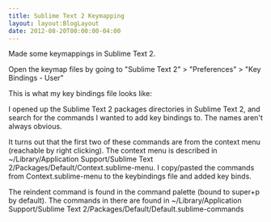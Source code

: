 ```yaml
---
title: Sublime Text 2 Keymapping
layout: layout:BlogLayout
date: 2012-08-20T00:00:00-04:00
---
```


Made some keymappings in Sublime Text 2.

Open the keymap files by going to "Sublime Text 2" > "Preferences" > "Key Bindings - User"

This is what my key bindings file looks like:

<script src="https://gist.github.com/3658683.js?file=Default (OSX).sublime-keymap"> </script>

I opened up the Sublime Text 2 packages directories in Sublime Text 2, and search for the commands I wanted to add key bindings to. The names aren't always obvious.

It turns out that the first two of these commands are from the context menu (reachable by right clicking). The context menu is described in ~/Library/Application Support/Sublime Text 2/Packages/Default/Context.sublime-menu. I copy/pasted the commands from Context.sublime-menu to the keybindings file and added key binds.

The reindent command is found in the command palette (bound to super+p by default). The commands in there are found in ~/Library/Application Support/Sublime Text 2/Packages/Default/Default.sublime-commands

